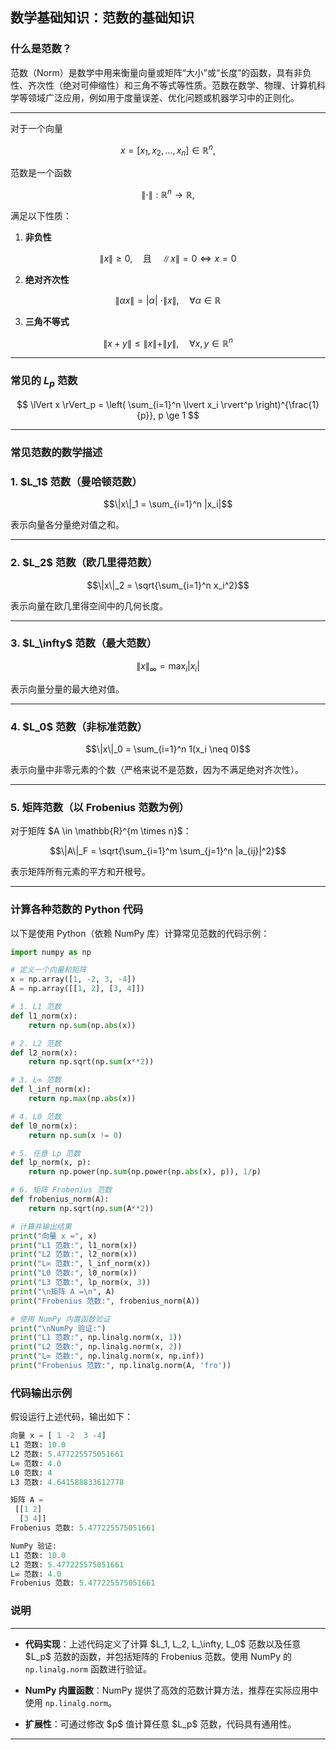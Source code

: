 ## 数学基础知识：范数的基础知识
### 什么是范数？

范数（Norm）是数学中用来衡量向量或矩阵“大小”或“长度”的函数，具有非负性、齐次性（绝对可伸缩性）和三角不等式等性质。范数在数学、物理、计算机科学等领域广泛应用，例如用于度量误差、优化问题或机器学习中的正则化。

---

对于一个向量

$$
x = [x_1, x_2, \ldots, x_n] \in \mathbb{R}^n,
$$

范数是一个函数

$$
\|\cdot\| : \mathbb{R}^n \to \mathbb{R},
$$

满足以下性质：


1. **非负性**

$$
\|x\| \geq 0, \quad \text{且} \quad \|x\| = 0 \iff x = 0
$$

2. **绝对齐次性**

$$
\|\alpha x\| = |\alpha| \ ⋅ \|x\|, \quad \forall \alpha \in \mathbb{R}
$$

3. **三角不等式**

$$
\|x + y\| \leq \|x\| + \|y\|, \quad \forall x, y \in \mathbb{R}^n
$$

---

### 常见的 $L_p$ 范数

$$
\lVert x \rVert_p = \left( \sum_{i=1}^n \lvert x_i \rvert^p \right)^{\frac{1}{p}}, p \ge 1
$$

---

### 常见范数的数学描述

### 1. \$L\_1\$ 范数（曼哈顿范数）

```math
\|x\|_1 = \sum_{i=1}^n |x_i|
```

表示向量各分量绝对值之和。

---

### 2. \$L\_2\$ 范数（欧几里得范数）

```math
\|x\|_2 = \sqrt{\sum_{i=1}^n x_i^2}
```

表示向量在欧几里得空间中的几何长度。

---

### 3. \$L\_\infty\$ 范数（最大范数）

```math
\|x\|_\infty = \max_i |x_i|
```

表示向量分量的最大绝对值。

---

### 4. \$L\_0\$ 范数（非标准范数）

```math
\|x\|_0 = \sum_{i=1}^n 1(x_i \neq 0)
```

表示向量中非零元素的个数（严格来说不是范数，因为不满足绝对齐次性）。

---

### 5. 矩阵范数（以 Frobenius 范数为例）

对于矩阵 \$A \in \mathbb{R}^{m \times n}\$：

```math
\|A\|_F = \sqrt{\sum_{i=1}^m \sum_{j=1}^n |a_{ij}|^2}
```

表示矩阵所有元素的平方和开根号。

---
### 计算各种范数的 Python 代码

以下是使用 Python（依赖 NumPy 库）计算常见范数的代码示例：

```python
import numpy as np

# 定义一个向量和矩阵
x = np.array([1, -2, 3, -4])
A = np.array([[1, 2], [3, 4]])

# 1. L1 范数
def l1_norm(x):
    return np.sum(np.abs(x))

# 2. L2 范数
def l2_norm(x):
    return np.sqrt(np.sum(x**2))

# 3. L∞ 范数
def l_inf_norm(x):
    return np.max(np.abs(x))

# 4. L0 范数
def l0_norm(x):
    return np.sum(x != 0)

# 5. 任意 Lp 范数
def lp_norm(x, p):
    return np.power(np.sum(np.power(np.abs(x), p)), 1/p)

# 6. 矩阵 Frobenius 范数
def frobenius_norm(A):
    return np.sqrt(np.sum(A**2))

# 计算并输出结果
print("向量 x =", x)
print("L1 范数:", l1_norm(x))
print("L2 范数:", l2_norm(x))
print("L∞ 范数:", l_inf_norm(x))
print("L0 范数:", l0_norm(x))
print("L3 范数:", lp_norm(x, 3))
print("\n矩阵 A =\n", A)
print("Frobenius 范数:", frobenius_norm(A))

# 使用 NumPy 内置函数验证
print("\nNumPy 验证:")
print("L1 范数:", np.linalg.norm(x, 1))
print("L2 范数:", np.linalg.norm(x, 2))
print("L∞ 范数:", np.linalg.norm(x, np.inf))
print("Frobenius 范数:", np.linalg.norm(A, 'fro'))
```

### 代码输出示例
假设运行上述代码，输出如下：
```python
向量 x = [ 1 -2  3 -4]
L1 范数: 10.0
L2 范数: 5.477225575051661
L∞ 范数: 4.0
L0 范数: 4
L3 范数: 4.641588833612778

矩阵 A =
 [[1 2]
  [3 4]]
Frobenius 范数: 5.477225575051661

NumPy 验证:
L1 范数: 10.0
L2 范数: 5.477225575051661
L∞ 范数: 4.0
Frobenius 范数: 5.477225575051661
```

### 说明

---

* **代码实现**：上述代码定义了计算 \$L\_1, L\_2, L\_\infty, L\_0\$ 范数以及任意 \$L\_p\$ 范数的函数，并包括矩阵的 Frobenius 范数。使用 NumPy 的 `np.linalg.norm` 函数进行验证。

* **NumPy 内置函数**：NumPy 提供了高效的范数计算方法，推荐在实际应用中使用 `np.linalg.norm`。

* **扩展性**：可通过修改 \$p\$ 值计算任意 \$L\_p\$ 范数，代码具有通用性。

---
